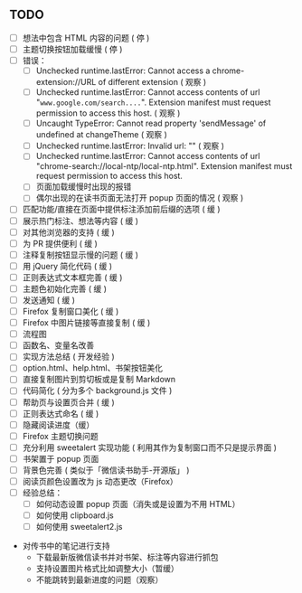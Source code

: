 ## TODO

-   [ ] 想法中包含 HTML 内容的问题 ( 停 )
-   [ ] 主题切换按钮加载缓慢 ( 停 )
-   [ ] 错误：
  -   [ ] Unchecked runtime.lastError: Cannot access a chrome-extension://URL of different extension ( 观察 )
  -   [ ] Unchecked runtime.lastError: Cannot access contents of url "`www.google.com/search....`". Extension manifest must request permission to access this host. ( 观察 )
  -   [ ] Uncaught TypeError: Cannot read property 'sendMessage' of undefined at changeTheme ( 观察 )
  -   [ ] Unchecked runtime.lastError: Invalid url: "" ( 观察 )
  -   [ ] Unchecked runtime.lastError: Cannot access contents of url "chrome-search://local-ntp/local-ntp.html". Extension manifest must request permission to access this host.
  -   [ ] 页面加载缓慢时出现的报错
  -   [ ] 偶尔出现的在读书页面无法打开 popup 页面的情况 ( 观察 )
-   [ ] 匹配功能/直接在页面中提供标注添加前后缀的选项 ( 缓 )
-   [ ] 展示热门标注、想法等内容 ( 缓 )
-   [ ] 对其他浏览器的支持 ( 缓 )
-   [ ] 为 PR 提供便利 ( 缓 )
-   [ ] 注释复制按钮显示慢的问题 ( 缓 )
-   [ ] 用 jQuery 简化代码 ( 缓 )
-   [ ] 正则表达式文本框完善 ( 缓 )
-   [ ] 主题色初始化完善 ( 缓 )
-   [ ] 发送通知 ( 缓 )
-   [ ] Firefox 复制窗口美化 ( 缓 )
-   [ ] Firefox 中图片链接等直接复制 ( 缓 )
-   [ ] 流程图
-   [ ] 函数名、变量名改善
-   [ ] 实现方法总结 ( 开发经验 )
-   [ ] option.html、help.html、书架按钮美化
-   [ ] 直接复制图片到剪切板或是复制 Markdown
-   [ ] 代码简化 ( 分为多个 background.js 文件 )
-   [ ] 帮助页与设置页合并 ( 缓 )
-   [ ] 正则表达式命名 ( 缓 )
-   [ ] 隐藏阅读进度（缓）
-   [ ] Firefox 主题切换问题
-   [ ] 充分利用 sweetalert 实现功能 ( 利用其作为复制窗口而不只是提示界面 )
-   [ ] 书架置于 popup 页面
-   [ ] 背景色完善 ( 类似于「微信读书助手-开源版」 )
-   [ ] 阅读页颜色设置改为 js 动态更改（Firefox）
-   [ ] 经验总结：
  -   [ ] 如何动态设置 popup 页面（消失或是设置为不用 HTML）
  -   [ ] 如何使用 clipboard.js
  -   [ ] 如何使用 sweetalert2.js
- 对传书中的笔记进行支持
  - 下载最新版微信读书并对书架、标注等内容进行抓包
  - 支持设置图片格式比如调整大小（暂缓）
  - 不能跳转到最新进度的问题（观察）